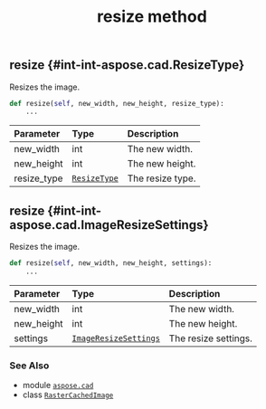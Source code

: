 ﻿---
title: resize method
second_title: Aspose.CAD for Python via .NET API References
description: 
type: docs
weight: 310
url: /python-net/aspose.cad/rastercachedimage/resize/
is_root: false
---

## resize {#int-int-aspose.cad.ResizeType}

Resizes the image.



```python
def resize(self, new_width, new_height, resize_type):
    ...
```


| Parameter | Type | Description |
| :- | :- | :- |
| new_width | int | The new width. |
| new_height | int | The new height. |
| resize_type | [`ResizeType`](/cad/python-net/aspose.cad/resizetype) | The resize type. |


## resize {#int-int-aspose.cad.ImageResizeSettings}

Resizes the image.



```python
def resize(self, new_width, new_height, settings):
    ...
```


| Parameter | Type | Description |
| :- | :- | :- |
| new_width | int | The new width. |
| new_height | int | The new height. |
| settings | [`ImageResizeSettings`](/cad/python-net/aspose.cad/imageresizesettings) | The resize settings. |



### See Also
* module [`aspose.cad`](../../)
* class [`RasterCachedImage`](/cad/python-net/aspose.cad/rastercachedimage)
